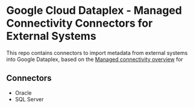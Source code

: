 # Google Cloud Dataplex - Managed Connectivity Connectors for External Systems

This repo contains connectors to import metadata from external systems into Google Dataplex, based on the [Managed connectivity overview](https://cloud.google.com/dataplex/docs/managed-connectivity-overview) for  

## Connectors

* Oracle
* SQL Server
